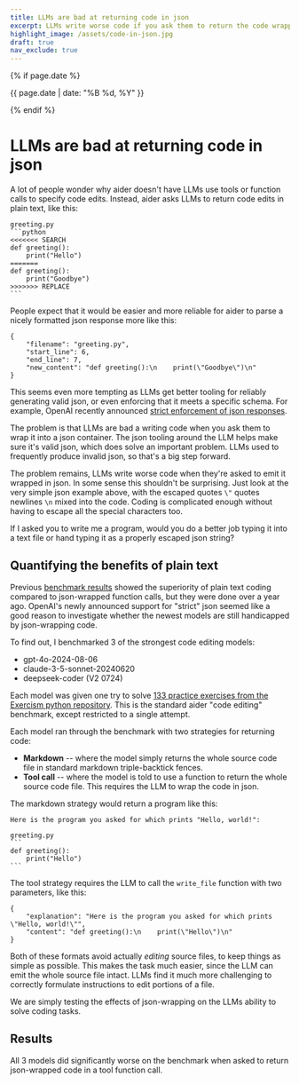 ```yaml
---
title: LLMs are bad at returning code in json
excerpt: LLMs write worse code if you ask them to return the code wrapped in json via a tool/function call.
highlight_image: /assets/code-in-json.jpg
draft: true
nav_exclude: true
---
```

{% if page.date %}
<p class="post-date">{{ page.date | date: "%B %d, %Y" }}</p>
{% endif %}

<canvas id="passRateChart" width="800" height="400" style="margin-bottom: 20px"></canvas>

<script src="https://cdn.jsdelivr.net/npm/chart.js"></script>
<script>
document.addEventListener('DOMContentLoaded', function () {
    var ctx = document.getElementById('passRateChart').getContext('2d');
    
    var data = {
        labels: ['gpt-4o-2024-08-06', 'claude-3.5-sonnet', 'deepseek-coder'],
        datasets: [
            {
                label: 'Markdown',
                data: [62.4, 58.6, 61.7],
                backgroundColor: 'rgba(54, 162, 235, 0.8)',
            },
            {
                label: 'Tool call',
                data: [54.1, 52.6, 54.1],
                backgroundColor: 'rgba(255, 99, 132, 0.8)',
            },
            {
                label: 'Tool call (strict)',
                data: [56.4, null, null],
                backgroundColor: 'rgba(75, 192, 192, 0.8)',
            }
        ]
    };

    var config = {
        type: 'bar',
        data: data,
        options: {
            responsive: true,
            scales: {
                x: {
                    title: {
                        display: true,
                        text: 'Model'
                    }
                },
                y: {
                    beginAtZero: true,
                    title: {
                        display: true,
                        text: 'Pass Rate (%)'
                    },
                    max: 100
                }
            },
            plugins: {
                title: {
                    display: true,
                    text: 'Pass Rate by Model and Edit Format',
                    font: {
                        size: 16
                    }
                },
                legend: {
                    position: 'top',
                }
            }
        }
    };

    new Chart(ctx, config);
});
</script>

# LLMs are bad at returning code in json


A lot of people wonder why aider doesn't have LLMs use tools or function calls to
specify code edits.
Instead, aider asks LLMs to return code edits in plain text, like this:

````
greeting.py
```python
<<<<<<< SEARCH
def greeting():
    print("Hello")
=======
def greeting():
    print("Goodbye")
>>>>>>> REPLACE
```
````

People expect that it would be easier and more reliable
for aider to parse a nicely formatted json 
response more like this:

```
{
    "filename": "greeting.py",
    "start_line": 6,
    "end_line": 7,
    "new_content": "def greeting():\n    print(\"Goodbye\")\n"
}
```

This seems even more tempting as LLMs get better tooling for reliably generating
valid json, or even enforcing that it meets a specific schema.
For example, OpenAI recently announced
[strict enforcement of json responses]().

The problem is that LLMs are bad a writing code when you ask them to wrap it
into a json container.
The json tooling around the LLM helps make sure it's valid json,
which does solve an important problem. 
LLMs used to frequently produce invalid json, so that's a big step forward.

The problem remains, LLMs write worse code when they're asked to 
emit it wrapped in json.
In some sense this shouldn't be surprising.
Just look at the very simple
json example above, with the escaped 
quotes `\"` quotes
newlines `\n`
mixed into the code.
Coding is complicated enough without having to escape all the special characters too.

If I asked you to write me a program, would you do a better job
typing it into a text file or hand typing it as a properly escaped json string?

## Quantifying the benefits of plain text


Previous [benchmark results](/2023/07/02/benchmarks.html)
showed
the superiority of plain text coding compared to json-wrapped function calls,
but they were done over a year ago.
OpenAI's newly announced support for "strict" json seemed like a good reason to
investigate whether the newest models are still handicapped by json-wrapping code.

To find out, I benchmarked 3 of the strongest code editing models:

- gpt-4o-2024-08-06
- claude-3-5-sonnet-20240620
- deepseek-coder (V2 0724)

Each model was given one try to solve 
[133 practice exercises from the Exercism python repository](/2023/07/02/benchmarks.html#the-benchmark).
This is the standard aider "code editing" benchmark, except restricted to a single attempt.

Each model ran through the benchmark with two strategies for returning code:

- **Markdown** -- where the model simply returns the whole source code file in standard markdown triple-backtick fences.
- **Tool call** -- where the model is told to use a function to return the whole source code file. This requires the LLM to wrap the code in json.

The markdown strategy would return a program like this:

````
Here is the program you asked for which prints "Hello, world!":

greeting.py
```
def greeting():
    print("Hello")
```
````

The tool strategy requires the LLM to call the `write_file` function with
two parameters, like this:

```
{
    "explanation": "Here is the program you asked for which prints \"Hello, world!\"",
    "content": "def greeting():\n    print(\"Hello\")\n"
}
```

Both of these formats avoid actually *editing* source files, to keep things as
simple as possible.
This makes the task much easier, since the LLM can emit the whole source file intact.
LLMs find it much more challenging to correctly formulate instructions to edit
portions of a file.

We are simply testing the effects of json-wrapping on the LLMs ability to solve coding tasks.

## Results

All 3 models did significantly worse on the benchmark when asked to
return json-wrapped code in a tool function call.
